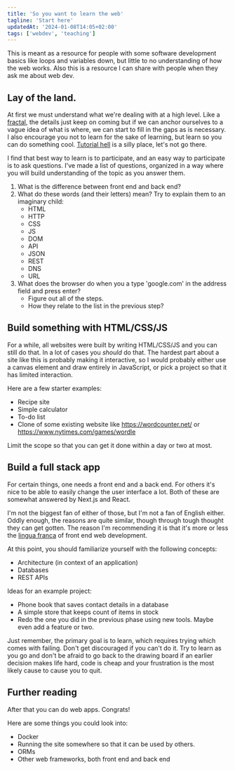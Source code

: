 ```yaml
---
title: 'So you want to learn the web'
tagline: 'Start here'
updatedAt: '2024-01-08T14:05+02:00'
tags: ['webdev', 'teaching']
---
```


This is meant as a resource for people with some software development basics like
loops and variables down, but little to no understanding of how the web works.
Also this is a resource I can share with people when they ask me about web dev.

## Lay of the land.

At first we must understand what we're dealing with at a high level. Like a
[fractal](https://en.wikipedia.org/wiki/Fractal), the details just keep on coming
but if we can anchor ourselves to a vague idea of what is where, we can start to
fill in the gaps as is necessary. I also encourage you not to learn for the sake
of learning, but learn so you can do something cool.
[Tutorial hell](https://www.reddit.com/r/learnprogramming/comments/qrlx5m/what_exactly_is_tutorial_hell/)
is a silly place, let's not go there.

I find that best way to learn is to participate, and an easy way to participate
is to ask questions. I've made a list of questions, organized in a way where you will
build understanding of the topic as you answer them.

1. What is the difference between front end and back end?
2. What do these words (and their letters) mean? Try to explain them to an imaginary child:
   - HTML
   - HTTP
   - CSS
   - JS
   - DOM
   - API
   - JSON
   - REST
   - DNS
   - URL
3. What does the browser do when you a type 'google.com' in the address field and press enter?
   - Figure out all of the steps.
   - How they relate to the list in the previous step?

## Build something with HTML/CSS/JS

For a while, all websites were built by writing HTML/CSS/JS and you can still do that.
In a lot of cases you _should_ do that. The hardest part about a site like this is
probably making it interactive, so I would probably either use a canvas element
and draw entirely in JavaScript, or pick a project so that it has limited interaction.

Here are a few starter examples:

- Recipe site
- Simple calculator
- To-do list
- Clone of some existing website like https://wordcounter.net/ or https://www.nytimes.com/games/wordle

Limit the scope so that you can get it done within a day or two at most.

## Build a full stack app

For certain things, one needs a front end and a back end. For others it's nice to
be able to easily change the user interface a lot. Both of these are somewhat answered
by Next.js and React.

I'm not the biggest fan of either of those, but I'm not a fan of English either. Oddly
enough, the reasons are quite similar, though through tough thought they can get gotten.
The reason I'm recommending it is that it's more or less the [lingua franca](https://en.wikipedia.org/wiki/Lingua_franca)
of front end web development.

At this point, you should familiarize yourself with the following concepts:

- Architecture (in context of an application)
- Databases
- REST APIs

Ideas for an example project:

- Phone book that saves contact details in a database
- A simple store that keeps count of items in stock
- Redo the one you did in the previous phase using new tools. Maybe even add a feature or two.

Just remember, the primary goal is to learn, which requires trying which comes with failing.
Don't get discouraged if you can't do it. Try to learn as you go and don't be afraid to go
back to the drawing board if an earlier decision makes life hard, code is cheap and your
frustration is the most likely cause to cause you to quit.

## Further reading

After that you can do web apps. Congrats!

Here are some things you could look into:

- Docker
- Running the site somewhere so that it can be used by others.
- ORMs
- Other web frameworks, both front end and back end
